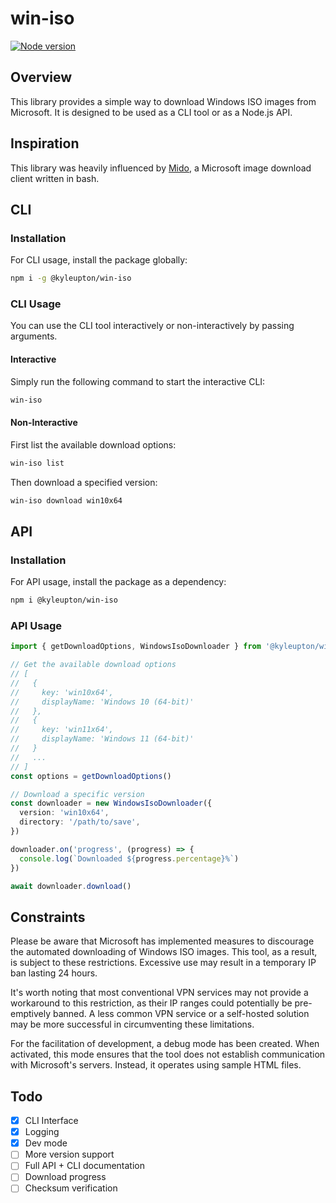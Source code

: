 # win-iso

[![Node version](https://img.shields.io/npm/v/@kyleupton/glob-copy.svg?style=flat)](https://www.npmjs.com/package/@kyleupton/win-iso)

## Overview

<!-- This repo is both a CLI tool and Nodejs API to download Windows ISO images from the official source. -->

This library provides a simple way to download Windows ISO images from Microsoft. It is designed to be used as a CLI tool or as a Node.js API.

## Inspiration

This library was heavily influenced by [Mido](https://github.com/ElliotKillick/Mido), a Microsoft image download client written in bash.

## CLI

### Installation

For CLI usage, install the package globally:

```bash
npm i -g @kyleupton/win-iso
```

### CLI Usage

You can use the CLI tool interactively or non-interactively by passing arguments.

#### Interactive

Simply run the following command to start the interactive CLI:

```bash
win-iso
```

#### Non-Interactive

First list the available download options:

```bash
win-iso list
```

Then download a specified version:

```bash
win-iso download win10x64
```

## API

### Installation

For API usage, install the package as a dependency:

```bash
npm i @kyleupton/win-iso
```

### API Usage

```typescript
import { getDownloadOptions, WindowsIsoDownloader } from '@kyleupton/win-iso'

// Get the available download options
// [
//   {
//     key: 'win10x64',
//     displayName: 'Windows 10 (64-bit)'
//   },
//   {
//     key: 'win11x64',
//     displayName: 'Windows 11 (64-bit)'
//   }
//   ...
// ]
const options = getDownloadOptions()

// Download a specific version
const downloader = new WindowsIsoDownloader({
  version: 'win10x64',
  directory: '/path/to/save',
})

downloader.on('progress', (progress) => {
  console.log(`Downloaded ${progress.percentage}%`)
})

await downloader.download()
```

## Constraints

Please be aware that Microsoft has implemented measures to discourage the automated downloading of Windows ISO images. This tool, as a result, is subject to these restrictions. Excessive use may result in a temporary IP ban lasting 24 hours.

It's worth noting that most conventional VPN services may not provide a workaround to this restriction, as their IP ranges could potentially be pre-emptively banned. A less common VPN service or a self-hosted solution may be more successful in circumventing these limitations.

For the facilitation of development, a debug mode has been created. When activated, this mode ensures that the tool does not establish communication with Microsoft's servers. Instead, it operates using sample HTML files.

## Todo

- [x] CLI Interface
- [x] Logging
- [x] Dev mode
- [ ] More version support
- [ ] Full API + CLI documentation
- [ ] Download progress
- [ ] Checksum verification
